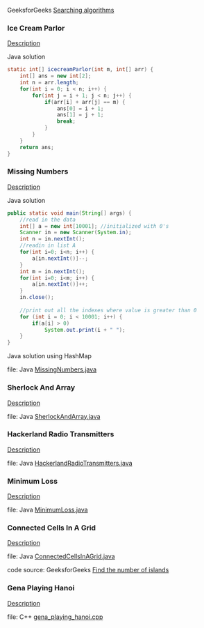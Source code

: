 GeeksforGeeks [Searching algorithms](https://www.geeksforgeeks.org/searching-algorithms/)

### Ice Cream Parlor
[Description](https://www.hackerrank.com/challenges/icecream-parlor/problem)

Java solution
```java
static int[] icecreamParlor(int m, int[] arr) {
    int[] ans = new int[2];
    int n = arr.length;
    for(int i = 0; i < n; i++) {
        for(int j = i + 1; j < n; j++) {
            if(arr[i] + arr[j] == m) {
                ans[0] = i + 1;
                ans[1] = j + 1;
                break;
            }
        }
    }
    return ans;
}
```

### Missing Numbers
[Description](https://www.hackerrank.com/challenges/missing-numbers/problem)

Java solution
```java
public static void main(String[] args) {
    //read in the data
	int[] a = new int[10001]; //initialized with 0's
	Scanner in = new Scanner(System.in);
	int n = in.nextInt();
	//readin in list A
	for(int i=0; i<n; i++) {
		a[in.nextInt()]--;
	}
	int m = in.nextInt();
	for(int i=0; i<m; i++) {
		a[in.nextInt()]++;
	}
	in.close();
	
	//print out all the indexes where value is greater than 0
	for (int i = 0; i < 10001; i++) {
		if(a[i] > 0)
			System.out.print(i + " ");
	}
}
```
Java solution using HashMap

file: Java [MissingNumbers.java](MissingNumbers.java) 

### Sherlock And Array
[Description](https://www.hackerrank.com/challenges/sherlock-and-array/problem)

file: Java [SherlockAndArray.java](SherlockAndArray.java)

### Hackerland Radio Transmitters
[Description](https://www.hackerrank.com/challenges/hackerland-radio-transmitters/problem)

file: Java [HackerlandRadioTransmitters.java](HackerlandRadioTransmitters.java)

### Minimum Loss
[Description](https://www.hackerrank.com/challenges/minimum-loss/problem)

file: Java [MinimumLoss.java](MinimumLoss.java)

### Connected Cells In A Grid
[Description](https://www.hackerrank.com/challenges/connected-cell-in-a-grid/problem)

file: Java [ConnectedCellsInAGrid.java](ConnectedCellsInAGrid.java)

code source: GeeksforGeeks [Find the number of islands](https://www.geeksforgeeks.org/find-number-of-islands/)

### Gena Playing Hanoi
[Description](https://www.hackerrank.com/challenges/gena/problem)

file: C++ [gena_playing_hanoi.cpp](gena_playing_hanoi.cpp)
